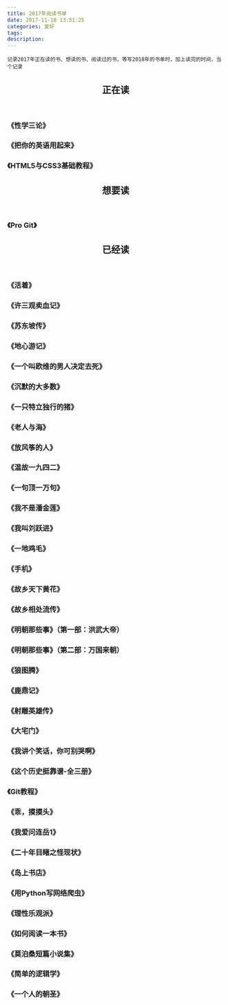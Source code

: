 ```yaml
---
title: 2017年阅读书单
date: 2017-11-18 13:51:25
categories: 爱好
tags:
description:
---
```

  
`记录2017年正在读的书、想读的书、阅读过的书，等写2018年的书单时，加上读完的时间，当个记录`

<article>
    <header style="text-align:center;"><h1>正在读</h1></header>
    <h3><attr title="[奥地利] 西格蒙德·弗洛伊德 著   徐胤 译">《性学三论》</attr></h3>
    <h3><attr title="伍君仪/刘晓光 著">《把你的英语用起来》</attr></h3>
    <h3><attr title="[美国] Elizabeth Castro/Bruce Hyslop 著   望以文 译">《HTML5与CSS3基础教程》</attr></h3>
</article>
<article>
    <header style="text-align:center;"><h1>想要读</h1></header>
    <h3><attr title="Scott Chacon 著">《Pro Git》</attr></h3>
</article>
<article>
    <header style="text-align:center;"><h1>已经读</h1></header>
    <h3><attr title="余华 著">《活着》</attr></h3>
    <h3><attr title="余华 著">《许三观卖血记》</attr></h3>
    <h3><attr title="林语堂 著">《苏东坡传》</attr></h3>
    <h3><attr title="[法国] 儒尔·凡尔纳 著   陈伟 译">《地心游记》</attr></h3>
    <h3><attr title="[瑞典] 巴克曼 著   宁蒙 译">《一个叫欧维的男人决定去死》</attr></h3>
    <h3><attr title="王小波 著">《沉默的大多数》</attr></h3>
    <h3><attr title="王小波 著">《一只特立独行的猪》</attr></h3>
    <h3><attr title="[美国] 欧内斯特·海明威 著   鲁羊 译">《老人与海》</attr></h3>
    <h3><attr title="[美国] 卡勒德·胡赛尼 著   李继宏 译">《放风筝的人》</attr></h3>
    <h3><attr title="刘震云 著">《温故一九四二》</attr></h3>
    <h3><attr title="刘震云 著">《一句顶一万句》</attr></h3>
    <h3><attr title="刘震云 著">《我不是潘金莲》</attr></h3>
    <h3><attr title="刘震云 著">《我叫刘跃进》</attr></h3>
    <h3><attr title="刘震云 著">《一地鸡毛》</attr></h3>
    <h3><attr title="刘震云 著">《手机》</attr></h3>
    <h3><attr title="刘震云 著">《故乡天下黄花》</attr></h3>
    <h3><attr title="刘震云 著">《故乡相处流传》</attr></h3>
    <h3><attr title="当年明月 著">《明朝那些事》（第一部：洪武大帝）</attr></h3>
    <h3><attr title="当年明月 著">《明朝那些事》（第二部：万国来朝）</attr></h3>
    <h3><attr title="姜戎 著">《狼图腾》</attr></h3>
    <h3><attr title="金庸 著">《鹿鼎记》</attr></h3>
    <h3><attr title="金庸 著">《射雕英雄传》</attr></h3>
    <h3><attr title="郭宝昌 著">《大宅门》</attr></h3>
    <h3><attr title="囧叔 著">《我讲个笑话，你可别哭啊》</attr></h3>
    <h3><attr title="袁腾飞 著">《这个历史挺靠谱-全三册》</attr></h3>
    <h3><attr title="廖雪峰 著">《Git教程》</attr></h3>
    <h3><attr title="大冰 著">《乖，摸摸头》</attr></h3>
    <h3><attr title="连岳 著">《我爱问连岳1》</attr></h3>
    <h3><attr title="[清] 吴趼人 著">《二十年目睹之怪现状》</attr></h3>
    <h3><attr title="[美国] 加·泽文 著   孙仲旭/李玉瑶 译">《岛上书店》</attr></h3>
    <h3><attr title="[澳大利亚] 理查德·劳森 著   李斌 译">《用Python写网络爬虫》</attr></h3>
    <h3><attr title="[英国] 马特·里德利 著   闾佳 译">《理性乐观派》</attr></h3>
    <h3><attr title="[美国] 莫提默·J.艾德勒/查尔斯·范多伦 著   郝明义/朱衣 译">《如何阅读一本书》</attr></h3>
    <h3><attr title="[法国] 居伊·德·莫泊桑 著   李玉民/柳鸣九 译">《莫泊桑短篇小说集》</attr></h3>
    <h3><attr title="[美国] 麦克伦尼 著   赵明燕 译">《简单的逻辑学》</attr></h3>
    <h3><attr title="[英国] 蕾秋·乔伊斯 著&nbsp;&nbsp;&nbsp;黄妙瑜 译">《一个人的朝圣》</attr></h3>
</article>